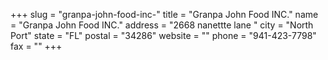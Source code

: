 +++
slug = "granpa-john-food-inc-"
title = "Granpa John Food INC."
name = "Granpa John Food INC."
address = "2668 nanettte lane "
city = "North Port"
state = "FL"
postal = "34286"
website = ""
phone = "941-423-7798"
fax = ""
+++
